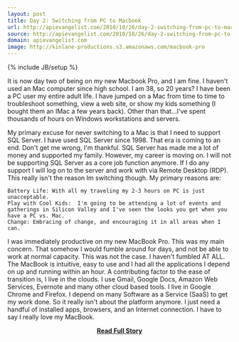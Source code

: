 ```yaml
---
layout: post
title: Day 2: Switching from PC to Macbook
url: http://apievangelist.com/2010/10/26/day-2-switching-from-pc-to-macbook/
source: http://apievangelist.com/2010/10/26/day-2-switching-from-pc-to-macbook/
domain: apievangelist.com
image: http://kinlane-productions.s3.amazonaws.com/macbook-pro
---
```

{% include JB/setup %}<p>It is now day two of being on my new Macbook Pro, and I am fine.  I haven't used an Mac computer since high school.  I am 38,  so 20 years?
I have been a PC user my entire adult life.  I have jumped on a Mac from time to time to troubleshoot something,  view a web site, or show my kids something (I bought them an IMac a few years back).  Other than that...I've spent thousands of hours on Windows workstations and servers.

My primary excuse for never switching to a Mac is that I need to support SQL Server.  I have used SQL Server since 1998.  That era is coming to an end.  Don't get me wrong, I'm thankful.  SQL Server has made me a lot of money and supported my family.  However, my career is moving on.  I will not be supporting SQL Server as a core job function anymore.  If I do any support I will log on to the server and work with via Remote Desktop (RDP).
This really isn't the reason Im switching though.  My primary reasons are:

	Battery Life: With all my traveling my 2-3 hours on PC is just unacceptable.
	Play with Cool Kids:  I'm going to be attending a lot of events and gatherings in Silicon Valley and I've seen the looks you get when you have a PC vs. Mac.
	Change: Embracing of change, and encouraging it in all areas when I can.

I was immediately productive on my new MacBook Pro.  This was my main concern.  That somehow I would fumble around for days, and not be able to work at normal capacity.  This was not the case.  I haven't fumbled AT ALL.
The MacBook is intuitive, easy to use and I had all the applications I depend on up and running within an hour.
A contributing factor to the ease of transition is, I live in the clouds.  I use Gmail, Google Docs, Amazon Web Services, Evernote and many other cloud based tools.  I live in Google Chrome and Firefox.   I depend on many Software as a Service (SaaS) to get my work done.  So it really isn't about the platform anymore.  I just need a handful of installed apps, browsers, and an Internet connection.
I have to say I really love my MacBook.</p>
<center><p><a href="http://apievangelist.com/2010/10/26/day-2-switching-from-pc-to-macbook/" style='padding:25px; font-sze:18px; font-weight: bold;'>Read Full Story</a></p></center>
